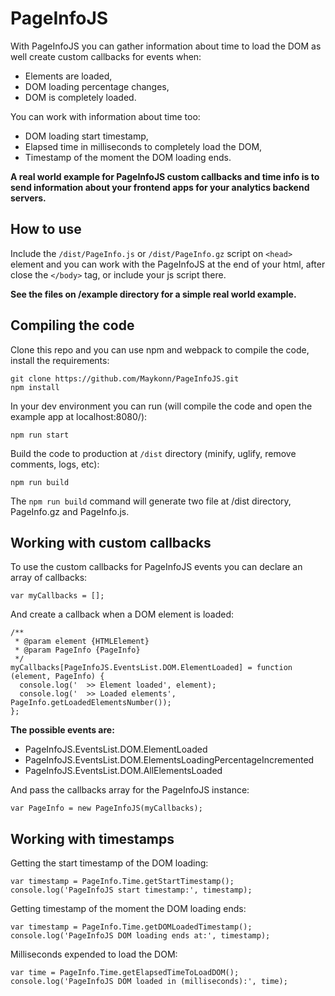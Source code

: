 # PageInfoJS

With PageInfoJS you can gather information about time to load the DOM as well create custom callbacks for events
when:

- Elements are loaded, 
- DOM loading percentage changes,
- DOM is completely loaded.

You can work with information about time too:

- DOM loading start timestamp,
- Elapsed time in milliseconds to completely load the DOM,
- Timestamp of the moment the DOM loading ends.

**A real world example for PageInfoJS custom callbacks and time info is to send information about your frontend apps for your analytics backend servers.**

## How to use

Include the `/dist/PageInfo.js` or `/dist/PageInfo.gz` script on `<head>` element and you can work with the PageInfoJS at the end of your html, after
close the `</body>` tag, or include your js script there.  

**See the files on /example directory for a simple real world example.**

## Compiling the code
Clone this repo and you can use npm and webpack to compile the code, install the requirements: 

```
git clone https://github.com/Maykonn/PageInfoJS.git
npm install
``` 

In your dev environment you can run (will compile the code and open the example app at localhost:8080/):
```
npm run start
```

Build the code to production at `/dist` directory (minify, uglify, remove comments, logs, etc):
```
npm run build
```

The `npm run build` command will generate two file at /dist directory, PageInfo.gz and PageInfo.js. 

## Working with custom callbacks

To use the custom callbacks for PageInfoJS events you can declare an array of callbacks:
```JS
var myCallbacks = [];
```

And create a callback when a DOM element is loaded:
```JS
/**  
 * @param element {HTMLElement}  
 * @param PageInfo {PageInfo}  
 */
myCallbacks[PageInfoJS.EventsList.DOM.ElementLoaded] = function (element, PageInfo) {  
  console.log('  >> Element loaded', element);  
  console.log('  >> Loaded elements', PageInfo.getLoadedElementsNumber());  
};
```

**The possible events are:**
- PageInfoJS.EventsList.DOM.ElementLoaded
- PageInfoJS.EventsList.DOM.ElementsLoadingPercentageIncremented
- PageInfoJS.EventsList.DOM.AllElementsLoaded

And pass the callbacks array for the PageInfoJS instance:

```JS
var PageInfo = new PageInfoJS(myCallbacks);
```

## Working with timestamps

Getting the start timestamp of the DOM loading:

```JS
var timestamp = PageInfo.Time.getStartTimestamp();  
console.log('PageInfoJS start timestamp:', timestamp);
```

Getting timestamp of the moment the DOM loading ends:
```JS
var timestamp = PageInfo.Time.getDOMLoadedTimestamp();  
console.log('PageInfoJS DOM loading ends at:', timestamp);
```

Milliseconds expended to load the DOM:
```JS
var time = PageInfo.Time.getElapsedTimeToLoadDOM();  
console.log('PageInfoJS DOM loaded in (milliseconds):', time);
```